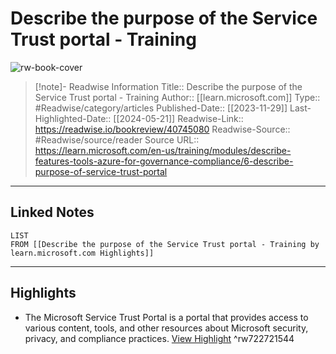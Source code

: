 # Describe the purpose of the Service Trust portal - Training

![rw-book-cover](https://readwise-assets.s3.amazonaws.com/media/uploaded_book_covers/profile_174804/open-graph-image_X5plZrQ.png)
<br>
>[!note]- Readwise Information
>Title:: Describe the purpose of the Service Trust portal - Training
>Author:: [[learn.microsoft.com]]
>Type:: #Readwise/category/articles
>Published-Date:: [[2023-11-29]]
>Last-Highlighted-Date:: [[2024-05-21]]
>Readwise-Link:: https://readwise.io/bookreview/40745080
>Readwise-Source:: #Readwise/source/reader
>Source URL:: https://learn.microsoft.com/en-us/training/modules/describe-features-tools-azure-for-governance-compliance/6-describe-purpose-of-service-trust-portal
--- 

## Linked Notes
```dataview
LIST
FROM [[Describe the purpose of the Service Trust portal - Training by learn.microsoft.com Highlights]]
```

---

## Highlights
- The Microsoft Service Trust Portal is a portal that provides access to various content, tools, and other resources about Microsoft security, privacy, and compliance practices. [View Highlight](https://readwise.io/open/722721544) ^rw722721544
